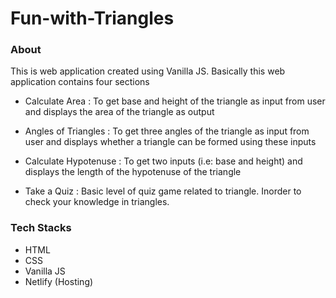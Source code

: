 # Fun-with-Triangles

### About

This is web application created using Vanilla JS. 
Basically this web application contains four sections

* Calculate Area : To get base and height of the triangle as input from user and displays the area of                      the triangle as output

* Angles of Triangles : To get three angles of the triangle as input from user and displays whether a triangle can be formed using these inputs

* Calculate Hypotenuse : To get two inputs (i.e: base and height) and displays the length of the hypotenuse of the triangle

* Take a Quiz : Basic level of quiz game related to triangle. Inorder to check your knowledge in triangles.

### Tech Stacks

* HTML
* CSS
* Vanilla JS
* Netlify (Hosting)
